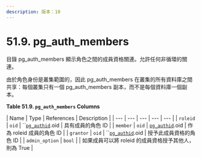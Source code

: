 ```yaml
---
description: 版本：10
---
```


# 51.9. pg\_auth\_members

目錄 pg\_auth\_members 顯示角色之間的成員資格關連。允許任何非循環的關連。

由於角色身份是叢集範圍的，因此 pg\_auth\_members 在叢集的所有資料庫之間共享：每個叢集只有一個 pg\_auth\_members 副本，而不是每個資料庫一個副本。

**Table 51.9. `pg_auth_members` Columns**

| Name | Type | References | Description |
| --- | --- | --- | --- | --- |
| `roleid` | `oid` | \`\`[`pg_authid`](pg_authid.md).oid | 具有成員的角色 ID |
| `member` | `oid` | [`pg_authid`](pg_authid.md).oid | 作為 roleid 成員的角色 ID |
| `grantor` | `oid` | \`\`[`pg_authid`](pg_authid.md).oid | 授予此成員資格的角色 ID |
| `admin_option` | `bool` |   | 如果成員可以將 roleid 的成員資格授予其他人，則為 True |


